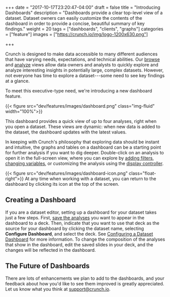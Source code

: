 +++
date = "2017-10-17T23:20:47-04:00"
draft = false
title = "Introducing Dashboards"
description = "Dashboards provide a clear top-level view of a dataset. Dataset owners can easily customize the contents of the dashboard in order to provide a concise, beautiful summary of key findings."
weight = 20
tags = ["dashboards", "clients", "graphs"]
categories = ["feature"]
images = ["https://crunch.io/img/logo-1200x630.png"]


+++

Crunch is designed to make data accessible to many different audiences that have varying needs, expectations, and technical abilities.
Our [browse](http://support.crunch.io/crunch/crunch_browsing.html) and [analyze](http://support.crunch.io/crunch/crunch_analyzing-data.html) views allow data owners and analysts to quickly explore and analyze interesting insights in potentially large, complex datasets. However, not everyone has time to explore a dataset---some need to see key findings at a glance.

To meet this executive-type need, we're introducing a new dashboard feature.

{{< figure src="dev/features/images/dashboard.png" class="img-fluid" width="100%">}}

This dashboard provides a quick view of up to four analyses, right when you open a dataset. These views are dynamic: when new data is added to the dataset, the dashboard updates with the latest values.

In keeping with Crunch's philosophy that exploring data should be instant and intuitive, the graphs and tables on a dashboard can be a starting point for further analysis if you want to dig deeper. Double-click on an analysis to open it in the full-screen view, where you can explore by [adding filters](http://support.crunch.io/crunch/crunch_filtering-data.html), [changing variables](http://support.crunch.io/crunch/crunch_analyzing-data.html), or customizing the analysis using the [display controller](http://support.crunch.io/crunch/crunch_variable-display-in-expanded-view.html).

{{< figure src="dev/features/images/dashboard-icon.png" class="float-right">}}
At any time when working with a dataset, you can return to the dashboard by clicking its icon at the top of the screen.

## Creating a Dashboard

If you are a dataset editor, setting up a dashboard for your dataset takes just a few steps. First, [save the analyses](http://support.crunch.io/crunch/crunch_saving-analyses.html) you want to appear in the dashboard to a deck. Then, indicate that you want to use that deck as the source for your dashboard by clicking the dataset name, selecting **Configure Dashboard**, and select the deck. See [Configuring a Dataset Dashboard](http://support.crunch.io/crunch/crunch_dashboards.html) for more information. To change the composition of the analyses that show in the dashboard, edit the saved slides in your deck, and the changes will be reflected in the dashboard.

## The Future of Dashboards

There are lots of enhancements we plan to add to the dashboards, and your feedback about how you'd like to see them improved is greatly appreciated. Let us know what you think at support@crunch.io.
